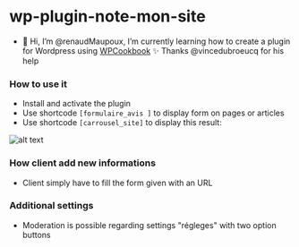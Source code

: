 # wp-plugin-note-mon-site

- 👋 Hi, I’m @renaudMaupoux, I’m currently learning how to create a plugin for Wordpress using [WPCookbook](https://vincentdubroeucq.com/wpcookbook/) :sparkles:
Thanks @vincedubroeucq for his help

### How to use it

* Install and activate the plugin 
* Use shortcode `[formulaire_avis ]` to display form on pages or articles
* Use shortcode `[carrousel_site]` to display this result:

![alt text](http://ateliermaupoux.com.mare2067.odns.fr/avis.png)


### How client add new informations

* Client simply have to fill the form given with an URL 

### Additional settings

* Moderation is possible regarding settings "régleges" with two option buttons